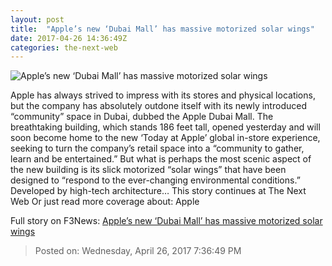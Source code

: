 ```yaml
---
layout: post
title:  "Apple’s new ‘Dubai Mall’ has massive motorized solar wings"
date: 2017-04-26 14:36:49Z
categories: the-next-web
---
```


![Apple’s new ‘Dubai Mall’ has massive motorized solar wings](https://cdn2.tnwcdn.com/wp-content/blogs.dir/1/files/2017/04/Screen-Shot-2017-04-26-at-15.37.31.png)

Apple has always strived to impress with its stores and physical locations, but the company has absolutely outdone itself with its newly introduced “community” space in Dubai, dubbed the Apple Dubai Mall. The breathtaking building, which stands 186 feet tall, opened yesterday and will soon become home to the new ‘Today at Apple’ global in-store experience, seeking to turn the company’s retail space into a “community to gather, learn and be entertained.” But what is perhaps the most scenic aspect of the new building is its slick motorized “solar wings” that have been designed to “respond to the ever-changing environmental conditions.” Developed by high-tech architecture… This story continues at The Next Web Or just read more coverage about: Apple


Full story on F3News: [Apple’s new ‘Dubai Mall’ has massive motorized solar wings](http://www.f3nws.com/n/MHccyH)

> Posted on: Wednesday, April 26, 2017 7:36:49 PM
